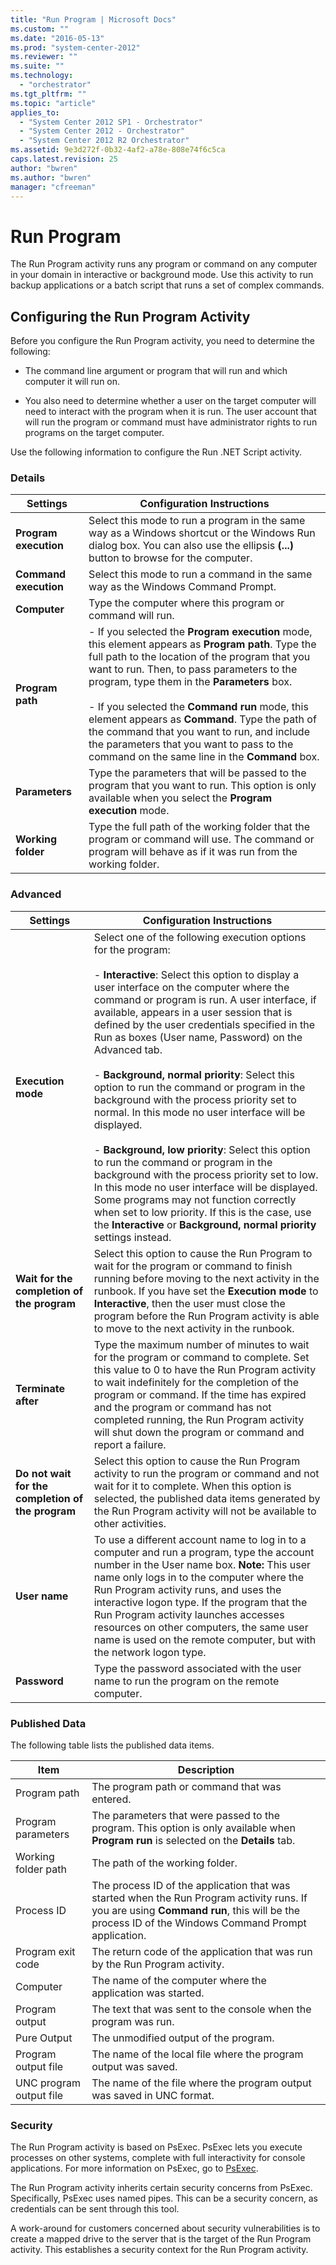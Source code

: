 ```yaml
---
title: "Run Program | Microsoft Docs"
ms.custom: ""
ms.date: "2016-05-13"
ms.prod: "system-center-2012"
ms.reviewer: ""
ms.suite: ""
ms.technology: 
  - "orchestrator"
ms.tgt_pltfrm: ""
ms.topic: "article"
applies_to: 
  - "System Center 2012 SP1 - Orchestrator"
  - "System Center 2012 - Orchestrator"
  - "System Center 2012 R2 Orchestrator"
ms.assetid: 9e3d272f-0b32-4af2-a78e-808e74f6c5ca
caps.latest.revision: 25
author: "bwren"
ms.author: "bwren"
manager: "cfreeman"
---
```

# Run Program
The Run Program activity runs any program or command on any computer in your domain in interactive or background mode.  Use this activity to run backup applications or a batch script that runs a set of complex commands.  
  
## Configuring the Run Program Activity  
 Before you configure the Run Program activity, you need to determine the following:  
  
-   The command line argument or program that will run and which computer it will run on.  
  
-   You also need to determine whether a user on the target computer will need to interact with the program when it is run. The user account that will run the program or command must have administrator rights to run programs on the target computer.  
  
 Use the following information to configure the Run .NET Script activity.  
  
### Details  
  
|Settings|Configuration Instructions|  
|--------------|--------------------------------|  
|**Program execution**|Select this mode to run a program in the same way as a Windows shortcut or the Windows Run dialog box. You can also use the ellipsis **(...)** button to browse for the computer.|  
|**Command execution**|Select this mode to run a command in the same way as the Windows Command Prompt.|  
|**Computer**|Type the computer where this program or command will run.|  
|**Program path**|-   If you selected the **Program execution** mode, this element appears as **Program path**. Type the full path to the location of the program that you want to run. Then, to pass parameters to the program, type them in the **Parameters** box.<br /><br /> -   If you selected the **Command run** mode, this element appears as **Command**. Type the path of the command that you want to run, and include the parameters that you want to pass to the command on the same line in the **Command** box.|  
|**Parameters**|Type the parameters that will be passed to the program that you want to run. This option is only available when you select the **Program execution** mode.|  
|**Working folder**|Type the full path of the working folder that the program or command will use. The command or program will behave as if it was run from the working folder.|  
  
### Advanced  
  
|Settings|Configuration Instructions|  
|--------------|--------------------------------|  
|**Execution mode**|Select one of the following execution options for the program:<br /><br /> -   **Interactive**: Select this option to display a user interface on the computer where the command or program is run. A user interface, if available, appears in a user session that is defined by the user credentials specified in the Run as boxes (User name, Password) on the Advanced tab.<br /><br /> -   **Background, normal priority**: Select this option to run the command or program in the background with the process priority set to normal. In this mode no user interface will be displayed.<br /><br /> -   **Background, low priority**: Select this option to run the command or program in the background with the process priority set to low. In this mode no user interface will be displayed. Some programs may not function correctly when set to low priority. If this is the case, use the **Interactive** or **Background, normal priority** settings instead.|  
|**Wait for the completion of the program**|Select this option to cause the Run Program to wait for the program or command to finish running before moving to the next activity in the runbook. If you have set the **Execution mode** to **Interactive**, then the user must close the program before the Run Program activity is able to move to the next activity in the runbook.|  
|**Terminate after**|Type the maximum number of minutes to wait for the program or command to complete. Set this value to 0 to have the Run Program activity to wait indefinitely for the completion of the program or command. If the time has expired and the program or command has not completed running, the Run Program activity will shut down the program or command and report a failure.|  
|**Do not wait for the completion of the program**|Select this option to cause the Run Program activity to run the program or command and not wait for it to complete. When this option is selected, the published data items generated by the Run Program activity will not be available to other activities.|  
|**User name**|To use a different account name to log in to a computer and run a program, type the account number in the User name box. **Note:**  This user name only logs in to the computer where the Run Program activity runs, and uses the interactive logon type. If the program that the Run Program activity launches accesses resources on other computers, the same user name is used on the remote computer, but with the network logon type.|  
|**Password**|Type the password associated with the user name to run the program on the remote computer.|  
  
### Published Data  
 The following table lists the published data items.  
  
|Item|Description|  
|----------|-----------------|  
|Program path|The program path or command that was entered.|  
|Program parameters|The parameters that were passed to the program. This option is only available when **Program run** is selected on the **Details** tab.|  
|Working folder path|The path of the working folder.|  
|Process ID|The process ID of the application that was started when the Run Program activity runs. If you are using **Command run**, this will be the process ID of the Windows Command Prompt application.|  
|Program exit code|The return code of the application that was run by the Run Program activity.|  
|Computer|The name of the computer where the application was started.|  
|Program output|The text that was sent to the console when the program was run.|  
|Pure Output|The unmodified output of the program.|  
|Program output file|The name of the local file where the program output was saved.|  
|UNC program output file|The name of the file where the program output was saved in UNC format.|  
  
### Security  
 The Run Program activity is based on PsExec.  PsExec lets you execute processes on other systems, complete with full interactivity for console applications. For more information on PsExec, go to [PsExec](http://go.microsoft.com/fwlink/p/?LinkId=215263).  
  
 The Run Program activity inherits certain security concerns from PsExec.  Specifically, PsExec uses named pipes. This can be a security concern, as credentials can be sent through this tool.  
  
 A work-around for customers concerned about security vulnerabilities is to create a mapped drive to the server that is the target of the Run Program activity. This establishes a security context for the Run Program activity.